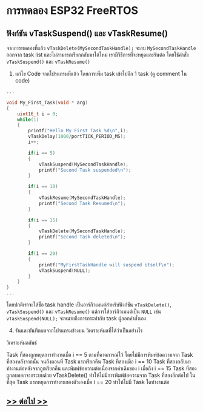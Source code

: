 # การทดลอง ESP32 FreeRTOS 
##  ฟังก์ชัน vTaskSuspend() และ vTaskResume()

จากการทดลองที่แล้ว `vTaskDelete(MySecondTaskHandle);` จะลบ `MySecondTaskHandle` ออกจาก task  list และไม่สามารถเรียกกลับมาได้ใหม่ เรามีวิธีการที่จะหยุดและรันต่อ โดยใช้คำสั่ง `vTaskSuspend()` และ `vTaskResume()`

1. แก่ไข Code จากโปรแกรมที่แล้ว โดยการเพิ่ม task เข้าไปอีก 1 task (ดู comment ใน code)

```c
...

void My_First_Task(void * arg)
{
	uint16_t i = 0;
	while(1)
	{
		printf("Hello My First Task %d\n",i);
		vTaskDelay(1000/portTICK_PERIOD_MS);
		i++;

		if(i == 5)
		{
			vTaskSuspend(MySecondTaskHandle);
			printf("Second Task suspended\n");
		}

		if(i == 10)
		{
			vTaskResume(MySecondTaskHandle);
			printf("Second Task Resumed\n");
		}

		if(i == 15)
		{
			vTaskDelete(MySecondTaskHandle);
			printf("Second Task deleted\n");
		}

		if(i == 20)
		{
			printf("MyFirstTaskHandle will suspend itself\n");
			vTaskSuspend(NULL);
		}
	}
}
...
```
โดยปกติเราจะใส่ชื่อ task handle เป็นอาร์กิวเมนต์สำหรับฟังก์ชัน `vTaskDelete()`, `vTaskSuspend()` และ `vTaskResume()`  แต่การใส่อาร์กิวเมนต์เป็น `NULL` เช่น  `vTaskSuspend(NULL);` จะหมายถึงการกระทำกับ task ผู้ออกคำสั่งเอง 

4. รันและบันทึกผลจากโปรแกรมข้างบน วิเคราะห์ผลที่ได้ว่าเป็นอย่างไร



วิเคราะห์ผลลัพธ์

Task ที่สองถูกหยุดการทำงานเมื่อ i == 5 ตามที่คาดการณ์ไว้ โดยไม่มีการพิมพ์ข้อความจาก Task ที่สองหลังจากนั้น จนถึงตอนที่ Task แรกเรียกคืน Task ที่สองเมื่อ i == 10
Task ที่สองกลับมาทำงานต่อหลังจากถูกเรียกคืน และพิมพ์ข้อความต่อเนื่องจากค่าเดิมของ i
เมื่อถึง i == 15 Task ที่สองถูกลบออกจากระบบด้วย vTaskDelete() ทำให้ไม่มีการพิมพ์ข้อความจาก Task ที่สองอีกต่อไป
ในที่สุด Task แรกหยุดการทำงานของตัวเองเมื่อ i == 20 ทำให้ไม่มี Task ใดทำงานต่อ

## [>> ต่อไป >>](./ESP32-FreeRTOS-Labsheet-6.md) 
